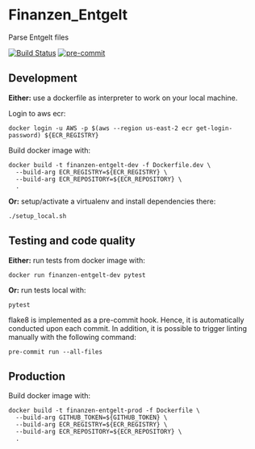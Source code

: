 # Finanzen_Entgelt
Parse Entgelt files

[![Build Status](https://travis-ci.com/VaLena10012020/Finanzen_Entgelt.svg?branch=main)](https://travis-ci.com/VaLena10012020/Finanzen_Entgelt)
[![pre-commit](https://img.shields.io/badge/pre--commit-enabled-brightgreen?logo=pre-commit&logoColor=white)](https://github.com/pre-commit/pre-commit)

## Development
**Either:** use a dockerfile as interpreter to work on your local machine. 

Login to aws ecr:
```
docker login -u AWS -p $(aws --region us-east-2 ecr get-login-password) ${ECR_REGISTRY}
```

Build docker image with:
```
docker build -t finanzen-entgelt-dev -f Dockerfile.dev \
  --build-arg ECR_REGISTRY=${ECR_REGISTRY} \
  --build-arg ECR_REPOSITORY=${ECR_REPOSITORY} \
  .
```

**Or:** setup/activate a virtualenv and install dependencies there:
```
./setup_local.sh
```


## Testing and code quality
**Either:** 
run tests from docker image with:
```
docker run finanzen-entgelt-dev pytest
```

**Or:** run tests local with:
```
pytest
```

flake8 is implemented as a pre-commit hook. Hence, it is automatically conducted 
upon each commit. In addition, it is possible to trigger linting manually with the following command:
```
pre-commit run --all-files
```

## Production
Build docker image with:
```
docker build -t finanzen-entgelt-prod -f Dockerfile \
  --build-arg GITHUB_TOKEN=${GITHUB_TOKEN} \
  --build-arg ECR_REGISTRY=${ECR_REGISTRY} \
  --build-arg ECR_REPOSITORY=${ECR_REPOSITORY} \
  .
```
